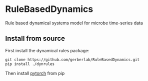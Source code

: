 # RuleBasedDynamics
Rule based dynamical systems model for microbe time-series data

## Install from source
First install the dynamical rules package:
```
git clone https://github.com/gerberlab/RuleBasedDynamics.git
pip install ./dynrules
```

Then install [pytorch](https://pytorch.org/) from pip
